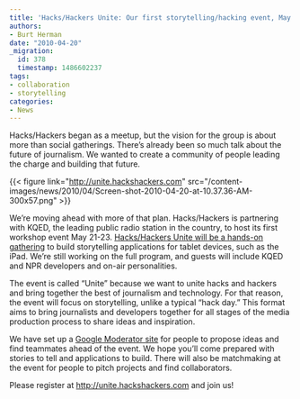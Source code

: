 ```yaml
---
title: 'Hacks/Hackers Unite: Our first storytelling/hacking event, May 21-23'
authors:
- Burt Herman
date: "2010-04-20"
_migration:
  id: 378
  timestamp: 1486602237
tags:
- collaboration
- storytelling
categories:
- News
---
```


Hacks/Hackers began as a meetup, but the vision for the group is about more than social gatherings. There&#8217;s already been so much talk about the future of journalism. We wanted to create a community of people leading the charge and building that future.

{{< figure link="http://unite.hackshackers.com" src="/content-images/news/2010/04/Screen-shot-2010-04-20-at-10.37.36-AM-300x57.png" >}}

We&#8217;re moving ahead with more of that plan. Hacks/Hackers is partnering with KQED, the leading public radio station in the country, to host its first workshop event May 21-23. [Hacks/Hackers Unite will be a hands-on gathering][1] to build storytelling applications for tablet devices, such as the iPad. We&#8217;re still working on the full program, and guests will include KQED and NPR developers and on-air personalities.

The event is called &#8220;Unite&#8221; because we want to unite hacks and hackers and bring together the best of journalism and technology. For that reason, the event will focus on storytelling, unlike a typical &#8220;hack day.&#8221; This format aims to bring journalists and developers together for all stages of the media production process to share ideas and inspiration.

We have set up a [Google Moderator site][2] for people to propose ideas and find teammates ahead of the event. We hope you&#8217;ll come prepared with stories to tell and applications to build. There will also be matchmaking at the event for people to pitch projects and find collaborators.

Please register at <http://unite.hackshackers.com> and join us!

 [1]: http://unite.hackshackers.com
 [2]: http://bit.ly/hhuniteideas